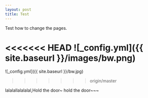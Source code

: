 ```yaml
---
layout: post
title: Test
---
```


Test how to change the pages.

<<<<<<< HEAD
![_config.yml]({{ site.baseurl }}/images/bw.png)
=======
![_config.yml]({{ site.baseurl }}/bw.jpg)
>>>>>>> origin/master

lalalallalalalal,Hold the door~ hold the door~~~
